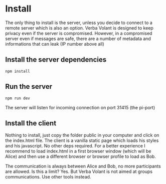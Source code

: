 # Install

The only thing to install is the server, unless you decide to connect to a remote server which is also an option. Verba Volant is designed to keep privacy even if the server is compromised. However, in a compromised server even if messages are safe, there are a number of metadata and informations that can leak (IP number above all)


## Install the server dependencies

```
npm install
```

## Run the server

```
npm run dev
```

The server will listen for incoming connection on port 31415 (the pi-port)

## Install the client

Nothing to install, just copy the folder public in your computer and click on the index.html file. The client is a vanilla static page which loads his styles and his javascript. No other deps required. For a better experience I recommend to load index.html in a first browser window (which will be Alice) and then use a different browser or browser profile to load as Bob.

The communication is always between Alice and Bob, no more participants are allowed. Is this a limit? Yes. But Verba Volant is not aimed at groups communications. Use other tools instead.


